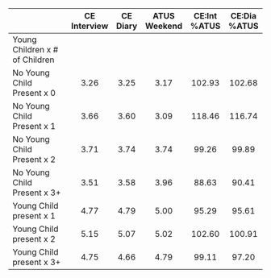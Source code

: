 
|                      | CE<br>Interview |  CE<br>Diary | ATUS<br>Weekend | CE:Int<br>%ATUS | CE:Dia<br>%ATUS |
| -------------------- | :----------: | :----------: | :----------: | :----------: | :----------: |
| Young Children x # of Children |              |              |              |              |              |
| No Young Child Present x 0 |         3.26 |         3.25 |         3.17 |       102.93 |       102.68 |
| No Young Child Present x 1 |         3.66 |         3.60 |         3.09 |       118.46 |       116.74 |
| No Young Child Present x 2 |         3.71 |         3.74 |         3.74 |        99.26 |        99.89 |
| No Young Child Present x 3+ |         3.51 |         3.58 |         3.96 |        88.63 |        90.41 |
| Young Child present x 1 |         4.77 |         4.79 |         5.00 |        95.29 |        95.61 |
| Young Child present x 2 |         5.15 |         5.07 |         5.02 |       102.60 |       100.91 |
| Young Child present x 3+ |         4.75 |         4.66 |         4.79 |        99.11 |        97.20 |

